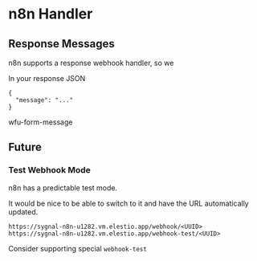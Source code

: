 # n8n Handler





## Response Messages

n8n supports a response webhook handler, so we&#x20;







In your response JSON

```
{
  "message": "..."
}
```





wfu-form-message





## Future

### Test Webhook Mode

n8n has a predictable test mode. &#x20;

It would be nice to be able to switch to it and have the URL automatically updated.&#x20;

```
https://sygnal-n8n-u1282.vm.elestio.app/webhook/<UUID>
https://sygnal-n8n-u1282.vm.elestio.app/webhook-test/<UUID>
```



Consider supporting special `webhook-test`







